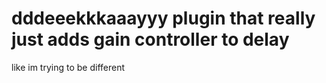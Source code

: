 # dddeeekkkaaayyy plugin that really just adds gain controller to delay 

like im trying to be different

